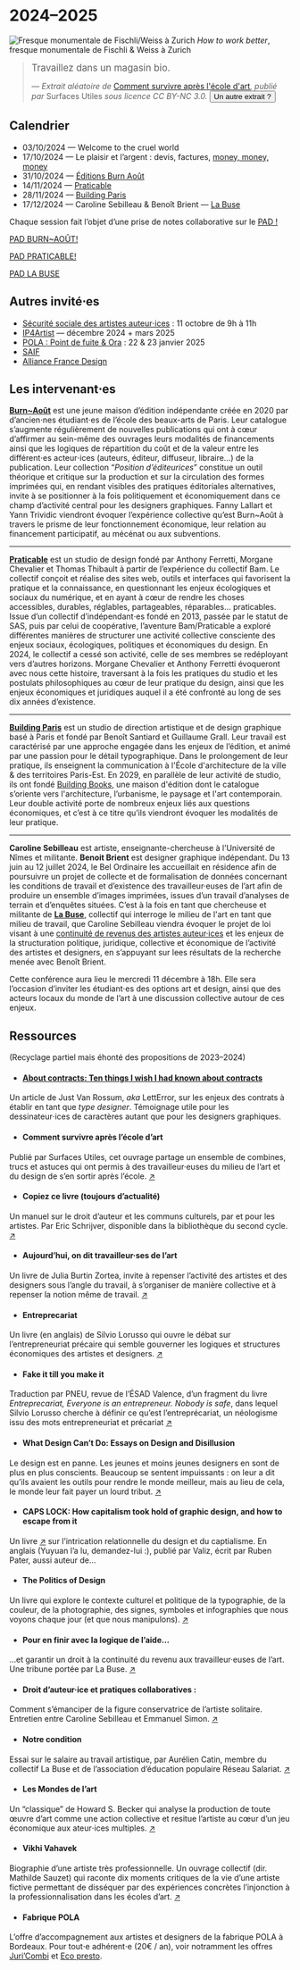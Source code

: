 # 2024–2025

![Fresque monumentale de Fischli/Weiss à Zurich](../assets/web_zuerich_kunst_how_to_work_better_fischli_1280x960_21990.jpg)
  _How to work better_, fresque monumentale de Fischli & Weiss à Zurich

> <big  id="survive">Travaillez dans un magasin bio.</big>
> 
> <cite>— Extrait aléatoire de <a href="http://surfaces-utiles.org/how-to-survive-after-art-school-comment-survivre-apres-lecole-dart.html"><i style="font-style:normal">Comment survivre après l'école d'art</i></a>, publié par <i style="font-style:normal">Surfaces Utiles</i> sous licence CC BY-NC 3.0. <button id="refreshsurvive">Un autre extrait ?</button></cite>


## Calendrier

- 03/10/2024 — Welcome to the cruel world
- 17/10/2024 — Le plaisir et l’argent : devis, factures, [money, money, money](https://www.youtube.com/watch?v=HZhwWw32LSc)  
- 31/10/2024 — [Éditions Burn Août](https://editionsburnaout.fr/)
- 14/11/2024 — [Praticable](https://praticable.fr/)
- 28/11/2024 — [Building Paris](https://www.buildingparis.fr/)
- 17/12/2024 — Caroline Sebilleau & Benoît Brient — [La Buse](https://la-buse.org/)

Chaque session fait l’objet d’une prise de notes collaborative sur le [PAD !](https://pad.esad-pyrenees.club/p/gopro-03-10-2024)

[PAD BURN~AOÛT!](https://pad.esad-pyrenees.club/p/gopro-31-10-2024)

[PAD PRATICABLE!](https://pad.esad-pyrenees.club/p/gopro-14-11-2024)

[PAD LA BUSE](https://pad.esad-pyrenees.club/p/gopro-17-12-2024)


## Autres invité⋅es

- [Sécurité sociale des artistes auteur⋅ices](https://www.secu-artistes-auteurs.fr/) : 11 octobre de 9h à 11h
- [IP4Artist](https://ip4artist.api-conseil.app/) — décembre 2024 + mars 2025
- [POLA : Point de fuite & Ora](https://pola.fr/) : 22 & 23 janvier 2025
- [SAIF](https://saif.fr/)
- [Alliance France Design](https://www.alliancefrancedesign.com/)

## Les intervenant⋅es


[**Burn~Août**](https://www.instagram.com/editions_burn_aout/) est une jeune maison d’édition indépendante créée en 2020 par d’ancien⋅nes étudiant⋅es de l’école des beaux-arts de Paris. Leur catalogue s’augmente régulièrement de nouvelles publications qui ont à cœur d’affirmer au sein-même des ouvrages leurs modalités de financements ainsi que les logiques de répartition du coût et de la valeur entre les différent⋅es acteur⋅ices (auteurs, éditeur, diffuseur, libraire…) de  la publication. Leur collection “_Position d’éditeurices_” constitue un outil théorique et critique sur la production et sur la circulation des formes imprimées qui, en rendant visibles des pratiques éditoriales alternatives, invite à se positionner à la fois politiquement et économiquement dans ce champ d’activité central pour les designers graphiques. Fanny Lallart et Yann Trividic viendront évoquer l’expérience collective qu’est Burn~Août à travers le prisme de leur fonctionnement économique, leur relation au financement participatif, au mécénat ou aux subventions.

---

[**Praticable**](https://praticable.fr/) est un studio de design fondé par Anthony Ferretti, Morgane Chevalier et Thomas Thibault à partir de l’expérience du collectif Bam. Le collectif conçoit et réalise des sites web, outils et interfaces qui favorisent la pratique et la connaissance, en questionnant les enjeux écologiques et sociaux du numérique, et en ayant à cœur de rendre les choses accessibles, durables, réglables, partageables, réparables… praticables. Issue d’un collectif d’indépendant⋅es fondé en 2013, passée par le statut de SAS, puis par celui de coopérative, l’aventure Bam/Praticable a exploré différentes manières de structurer une activité collective consciente des enjeux sociaux, écologiques, politiques et économiques du design. En 2024, le collectif a cessé son activité, celle de ses membres se redéployant vers d’autres horizons. Morgane Chevalier et Anthony Ferretti évoqueront avec nous cette histoire, traversant à la fois les pratiques du studio et les postulats philosophiques au cœur de leur pratique du design, ainsi que les enjeux économiques et juridiques auquel il a été confronté au long de ses dix années d’existence.

---

[**Building Paris**](https://www.buildingparis.fr/) est un studio de direction artistique et de design graphique basé à Paris et fondé par Benoît Santiard et Guillaume Grall. Leur travail est caractérisé par une approche engagée dans les enjeux de l’édition, et animé par une passion pour le détail typographique. Dans le prolongement de leur pratique, ils enseignent la communication à l'École d'architecture de la ville & des territoires Paris-Est. En 2029, en parallèle de leur activité de studio, ils ont fondé [Building Books](https://buildingbooks.fr/), une maison d'édition dont le catalogue s’oriente vers l'architecture, l’urbanisme, le paysage et l'art contemporain. Leur double activité porte de nombreux enjeux liés aux questions économiques, et c’est à ce titre qu’ils viendront évoquer les modalités de leur pratique.

---

**Caroline Sebilleau** est artiste, enseignante-chercheuse à l’Université de Nîmes et militante. **Benoit Brient** est designer graphique indépendant. Du 13 juin au 12 juillet 2024, le Bel Ordinaire les accueillait en résidence afin de poursuivre un projet de collecte et de formalisation de données concernant les conditions de travail et d’existence des travailleur·euses de l’art afin de produire un ensemble d’images imprimées, issues d’un travail d’analyses de terrain et d’enquêtes situées. 
C’est à la fois en tant que chercheuse et militante de [**La Buse**](https://la-buse.org/), collectif qui interroge le milieu de l'art en tant que milieu de travail, que Caroline Sebilleau viendra évoquer le projet de loi visant à une [continuité de revenus des artistes auteur·ices](http://continuite-revenus.fr/) et les enjeux de la structuration politique, juridique, collective et économique de l’activité des artistes et designers, en s’appuyant sur lees résultats de la recherche menée avec Benoît Brient.

Cette conférence aura lieu le mercredi 11 décembre à 18h. Elle sera l’occasion d’inviter les étudiant⋅es des options art et design, ainsi que des acteurs locaux du monde de l’art à une discussion collective autour de ces enjeux.

## Ressources

(Recyclage partiel mais éhonté des propositions de 2023–2024)

<div class="gridlist" markdown="1">

- #### [About contracts: Ten things I wish I had known about contracts](https://letterror.com/articles/contracts.html)
Un article de Just Van Rossum, _aka_ LettError, sur les enjeux des contrats à établir en tant que _type designer_. Témoignage utile pour les dessinateur⋅ices de caractères autant que pour les designers graphiques.

- #### Comment survivre après l’école d’art  
Publié par Surfaces Utiles, cet ouvrage partage un ensemble de combines, trucs et astuces qui ont permis à des travailleur·euses du milieu de l’art et du design de s’en sortir après l’école. [↗](http://surfaces-utiles.org/how-to-survive-after-art-school-comment-survivre-apres-lecole-dart.html)

- #### Copiez ce livre (toujours d’actualité)  
Un manuel sur le droit d’auteur et les communs culturels, par et pour les artistes. Par Eric Schrijver, disponible dans la bibliothèque du second cycle. [↗](https://www.lespressesdureel.com/ouvrage.php?id=10593&menu=0)

- #### Aujourd’hui, on dit travailleur·ses de l’art
Un livre de Julia Burtin Zortea, invite à repenser l’activité des artistes et des designers sous l’angle du travail, à s’organiser de manière collective et à repenser la notion même de travail.  [↗](https://www.369editions.com/aujourdhui-on-dit-travailleurses-de-lart/)

- #### Entreprecariat  
Un livre (en anglais) de Silvio Lorusso qui ouvre le débat sur l’entrepreneuriat précaire qui semble gouverner les logiques et structures économiques des artistes et designers. [↗](https://www.onomatopee.net/exhibition/do-or-delegate/#publication_9408)

- #### Fake it till you make it
Traduction par PNEU, revue de l’ÉSAD Valence, d’un fragment du livre _Entreprecariat, Everyone is an entrepreneur. Nobody is safe_, dans lequel Silvio Lorusso cherche à définir ce qu’est l’entreprécariat, un néologisme issu des mots entrepreneuriat et précariat [↗](http://revue-pneu.fr/fake-it-till-you-make-it/)

- #### What Design Can’t Do: Essays on Design and Disillusion
Le design est en panne. Les jeunes et moins jeunes designers en sont de plus en plus conscients. Beaucoup se sentent impuissants : on leur a dit qu’ils avaient les outils pour rendre le monde meilleur, mais au lieu de cela, le monde leur fait payer un lourd tribut. [↗](https://www.setmargins.press/books/what-design-cant-do/)

- #### CAPS LOCK: How capitalism took hold of graphic design, and how to escape from it
Un livre [↗](https://valiz.nl/publicaties/caps-lock) sur l’intrication relationnelle du design et du captialisme. En anglais (Yuyuan l’a lu, demandez-lui :), publié par Valiz, écrit par Ruben Pater, aussi auteur de…

- #### The Politics of Design 
Un livre qui explore le contexte culturel et politique de la typographie, de la couleur, de la photographie, des signes, symboles et infographies que nous voyons chaque jour (et que nous manipulons). [↗](http://thepoliticsofdesign.com/about-the-book)

- #### Pour en finir avec la logique de l’aide… 
…et garantir un droit à la continuité du revenu aux travailleur·euses de l’art. 
Une tribune portée par La Buse. [↗](https://la-buse.org/ressources/Petition-Buse-2-Pour-en-finir-avec-la-logique-de-laide-et-garantir-un-droit-a-la-continuite-du-revenu-aux-travailleureuses-de-lart)

- #### Droit d’auteur·ice et pratiques collaboratives :  
Comment s’émanciper de la figure conservatrice de l’artiste solitaire. Entretien entre Caroline Sebilleau et Emmanuel Simon.  [↗](https://ddaoccitanie.org/fr/artistes/emmanuel-simon/reperes/droit-d-auteur-ice-et-pratiques-collaboratives-comment-s-emanciper-de-la-figure-conservatrice-de-l-artiste-solitaire)

- #### Notre condition
Essai sur le salaire au travail artistique, par Aurélien Catin, membre du collectif La Buse et de l’association d’éducation populaire Réseau Salariat. [↗](https://riot-editions.fr/ouvrage/notre-condition/)

- #### Les Mondes de l’art 
Un “classique” de Howard S. Becker qui analyse la production de toute œuvre d’art comme une action collective et resitue l’artiste au cœur d’un jeu économique aux ateur⋅ices multiples. [↗](https://www.lespressesdureel.com/ouvrage.php?id=10593&menu=0)

- #### Vikhi Vahavek
Biographie d’une artiste très professionnelle. Un ouvrage collectif (dir. Mathilde Sauzet) qui raconte dix moments critiques de la vie d’une artiste fictive permettant de disséquer par des expériences concrètes l’injonction à la professionnalisation dans les écoles d’art. [↗](https://www.lespressesdureel.com/ouvrage.php?id=10593&menu=0)

- #### Fabrique POLA
L’offre d’accompagnement aux artistes et designers de la fabrique POLA à Bordeaux. Pour tout⋅e adhérent⋅e (20€ / an), voir notramment les offres [Juri’Combi](https://pola.fr/ressources-pro/#conseil) et [Eco presto](https://pola.fr/ressources-pro/#conseil).


</div>